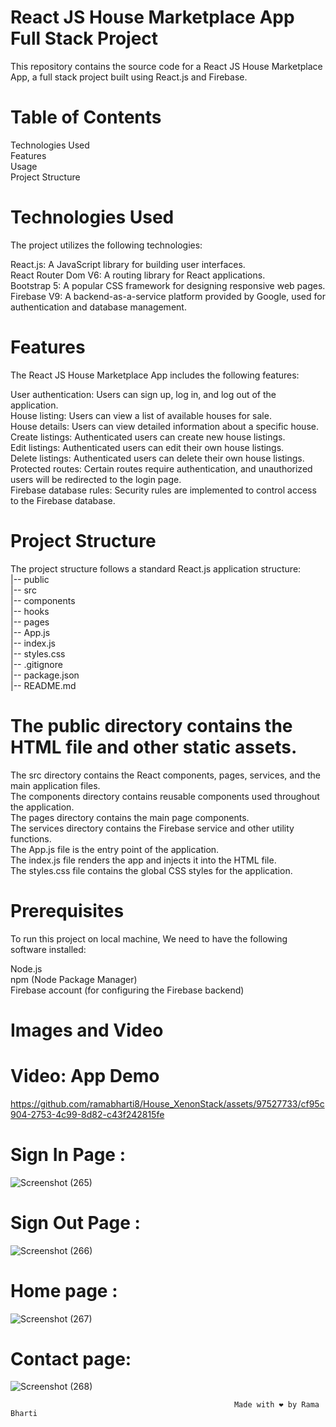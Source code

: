 # React JS House Marketplace App Full Stack Project
This repository contains the source code for a React JS House Marketplace App, a full stack project built using React.js and Firebase. <br />

# Table of Contents
Technologies Used<br />
Features<br />
Usage<br />
Project Structure<br />

# Technologies Used
The project utilizes the following technologies:<br />

React.js: A JavaScript library for building user interfaces.<br />
React Router Dom V6: A routing library for React applications.<br />
Bootstrap 5: A popular CSS framework for designing responsive web pages.<br />
Firebase V9: A backend-as-a-service platform provided by Google, used for authentication and database management.<br />

# Features
The React JS House Marketplace App includes the following features:<br />

User authentication: Users can sign up, log in, and log out of the application.<br />
House listing: Users can view a list of available houses for sale.<br />
House details: Users can view detailed information about a specific house.<br />
Create listings: Authenticated users can create new house listings.<br />
Edit listings: Authenticated users can edit their own house listings.<br />
Delete listings: Authenticated users can delete their own house listings.<br />
Protected routes: Certain routes require authentication, and unauthorized users will be redirected to the login page.<br />
Firebase database rules: Security rules are implemented to control access to the Firebase database.<br />

# Project Structure
The project structure follows a standard React.js application structure:<br />
|-- public<br />
|-- src<br />
	|-- components<br />
	|-- hooks<br />
	|-- pages<br />
	|-- App.js<br />
	|-- index.js<br />
    |-- styles.css<br />
|-- .gitignore<br />
|-- package.json<br />
|-- README.md<br />

# The public directory contains the HTML file and other static assets.
The src directory contains the React components, pages, services, and the main application files.<br />
The components directory contains reusable components used throughout the application.<br />
The pages directory contains the main page components.<br />
The services directory contains the Firebase service and other utility functions.<br />
The App.js file is the entry point of the application.<br />
The index.js file renders the app and injects it into the HTML file.<br />
The styles.css file contains the global CSS styles for the application.<br />

# Prerequisites
To run this project on local machine, We need to have the following software installed:<br />

Node.js<br />
npm (Node Package Manager)<br />
Firebase account (for configuring the Firebase backend)<br />

# Images and Video
# Video: App Demo <br />
https://github.com/ramabharti8/House_XenonStack/assets/97527733/cf95c904-2753-4c99-8d82-c43f242815fe

# Sign In Page :<br /> 
![Screenshot (265)](https://github.com/ramabharti8/House_XenonStack/assets/97527733/b8be03e5-bbb5-453a-8df8-9f6df1703ad7) <br /> 

# Sign Out Page :<br /> 
![Screenshot (266)](https://github.com/ramabharti8/House_XenonStack/assets/97527733/4d964040-ad07-4a6b-89c2-4f132b79f9b7)<br /> 

# Home page :<br /> 
![Screenshot (267)](https://github.com/ramabharti8/House_XenonStack/assets/97527733/b77ab0b5-3d50-465b-b6eb-aa1854e0a657)<br /> 

# Contact page: <br /> 
![Screenshot (268)](https://github.com/ramabharti8/House_XenonStack/assets/97527733/b11c5c3d-f05c-427e-8f84-98b5a5a088dd)<br /> 


                                                      Made with ❤️ by Rama Bharti
